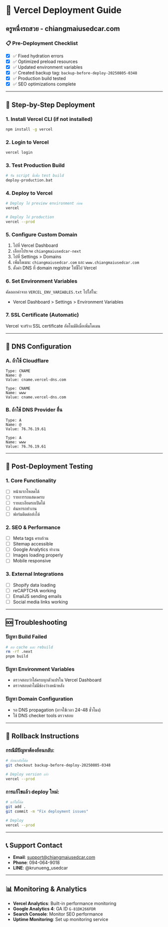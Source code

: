 # 🚀 Vercel Deployment Guide
## ครูหนึ่งรถสวย - chiangmaiusedcar.com

### 📋 Pre-Deployment Checklist
- [x] ✅ Fixed hydration errors  
- [x] ✅ Optimized preload resources
- [x] ✅ Updated environment variables
- [x] ✅ Created backup tag: `backup-before-deploy-20250805-0348`
- [x] ✅ Production build tested
- [x] ✅ SEO optimizations complete

---

## 🔄 Step-by-Step Deployment

### 1. Install Vercel CLI (if not installed)
```bash
npm install -g vercel
```

### 2. Login to Vercel
```bash
vercel login
```

### 3. Test Production Build
```bash
# รัน script นี้เพื่อ test build
deploy-production.bat
```

### 4. Deploy to Vercel
```bash
# Deploy ไป preview environment ก่อน
vercel

# Deploy ไป production
vercel --prod
```

### 5. Configure Custom Domain
1. ไปที่ Vercel Dashboard
2. เลือกโปรเจค `chiangmaiusedcar-next`
3. ไปที่ Settings > Domains
4. เพิ่มโดเมน: `chiangmaiusedcar.com` และ `www.chiangmaiusedcar.com`
5. ตั้งค่า DNS ที่ domain registrar ให้ชี้ไป Vercel

### 6. Set Environment Variables
คัดลอกค่าจาก `VERCEL_ENV_VARIABLES.txt` ไปใส่ใน:
- Vercel Dashboard > Settings > Environment Variables

### 7. SSL Certificate (Automatic)
Vercel จะสร้าง SSL certificate อัตโนมัติเมื่อเพิ่มโดเมน

---

## 🔧 DNS Configuration

### A. ถ้าใช้ Cloudflare
```
Type: CNAME
Name: @
Value: cname.vercel-dns.com

Type: CNAME  
Name: www
Value: cname.vercel-dns.com
```

### B. ถ้าใช้ DNS Provider อื่น
```
Type: A
Name: @
Value: 76.76.19.61

Type: A
Name: www  
Value: 76.76.19.61
```

---

## 🧪 Post-Deployment Testing

### 1. Core Functionality
- [ ] หน้าแรกโหลดได้
- [ ] รายการรถแสดงครบ
- [ ] รายละเอียดรถเปิดได้
- [ ] ค้นหารถทำงาน
- [ ] ฟอร์มติดต่อส่งได้

### 2. SEO & Performance
- [ ] Meta tags ครบถ้วน
- [ ] Sitemap accessible
- [ ] Google Analytics ทำงาน
- [ ] Images loading properly
- [ ] Mobile responsive

### 3. External Integrations
- [ ] Shopify data loading
- [ ] reCAPTCHA working
- [ ] EmailJS sending emails
- [ ] Social media links working

---

## 🆘 Troubleshooting

### ปัญหา Build Failed
```bash
# ลบ cache และ rebuild
rm -rf .next
pnpm build
```

### ปัญหา Environment Variables
- ตรวจสอบว่าใส่ครบทุกตัวแปรใน Vercel Dashboard
- ตรวจสอบค่าไม่มีช่องว่างหน้าหลัง

### ปัญหา Domain Configuration
- รอ DNS propagation (อาจใช้เวลา 24-48 ชั่วโมง)
- ใช้ DNS checker tools ตรวจสอบ

---

## 🔄 Rollback Instructions

### กรณีมีปัญหาต้องย้อนกลับ:
```bash
# ย้อนกลับโค้ด
git checkout backup-before-deploy-20250805-0348

# Deploy version เก่า
vercel --prod
```

### การแก้ไขแล้ว deploy ใหม่:
```bash
# แก้ไขโค้ด
git add .
git commit -m "Fix deployment issues"

# Deploy
vercel --prod
```

---

## 📞 Support Contact
- **Email**: support@chiangmaiusedcar.com
- **Phone**: 094-064-9018  
- **LINE**: @krunueng_usedcar

---

## 📊 Monitoring & Analytics
- **Vercel Analytics**: Built-in performance monitoring
- **Google Analytics 4**: GA ID `G-81DK266FDR`
- **Search Console**: Monitor SEO performance
- **Uptime Monitoring**: Set up monitoring service
